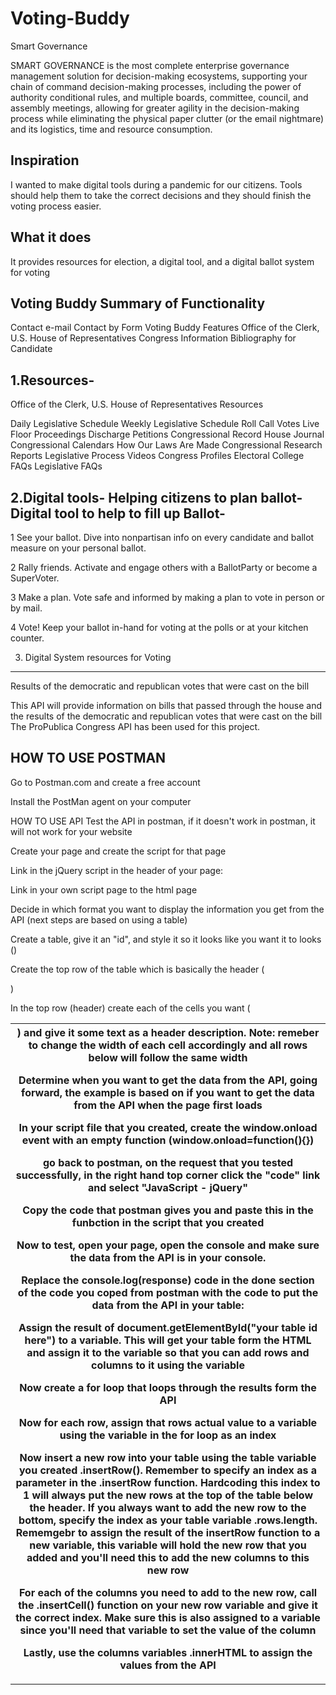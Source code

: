 # Voting-Buddy
Smart Governance

SMART GOVERNANCE is the most complete enterprise governance management solution for decision-making ecosystems, supporting your chain of command decision-making processes, including the power of authority conditional rules, and multiple boards, committee, council, and assembly meetings, allowing for greater agility in the decision-making process while eliminating the physical paper clutter (or the email nightmare) and its logistics, time and resource consumption.


## Inspiration

I wanted to make digital tools during a pandemic for our citizens. Tools should help them to take the correct decisions and they should finish the voting process easier.

## What it does
It provides resources for election, a digital tool, and a digital ballot system for voting

Voting Buddy Summary of Functionality
-----------------------------------------------------------------------------------------------------------

Contact e-mail
Contact by Form
Voting Buddy Features
Office of the Clerk, U.S. House of Representatives
Congress Information
Bibliography for Candidate

1.Resources-
--------------------------
Office of the Clerk,
U.S. House of Representatives Resources

Daily Legislative Schedule
Weekly Legislative Schedule
Roll Call Votes
Live Floor Proceedings
Discharge Petitions
Congressional Record
House Journal
Congressional Calendars
How Our Laws Are Made
Congressional Research Reports
Legislative Process Videos
Congress Profiles
Electoral College FAQs
Legislative FAQs

2.Digital tools- Helping citizens to plan ballot-Digital tool to help to fill up Ballot-
--------------------------------------------------------------------------------------------------------

1 See your ballot. Dive into nonpartisan info on every candidate and ballot measure on your personal ballot.

2 Rally friends. Activate and engage others with a BallotParty or become a SuperVoter.

3 Make a plan. Vote safe and informed by making a plan to vote in person or by mail.

4 Vote! Keep your ballot in-hand for voting at the polls or at your kitchen counter.

3. Digital System resources for Voting
------------------------------------------------------------------------------------------------------------
Results of the democratic and republican votes that were cast on the bill

This API will provide information on bills that passed through the house and the results of the democratic and republican votes that were cast on the bill
The ProPublica Congress API has been used for this project.

HOW TO USE POSTMAN
--------------------------------------
Go to Postman.com and create a free account

Install the PostMan agent on your computer

HOW TO USE API
Test the API in postman, if it doesn't work in postman, it will not work for your website

Create your page and create the script for that page

Link in the jQuery script in the header of your page: <script src="https://ajax.googleapis.com/ajax/libs/jquery/3.5.1/jquery.min.js"></script>

Link in your own script page to the html page

Decide in which format you want to display the information you get from the API (next steps are based on using a table)

Create a table, give it an "id", and style it so it looks like you want it to looks (<table>)
  
Create the top row of the table which is basically the header (<tr>)
  
In the top row (header) create each of the cells you want (<th>) and give it some text as a header description. Note: remeber to change the width of each cell accordingly and all rows below will follow the same width
  
Determine when you want to get the data from the API, going forward, the example is based on if you want to get the data from the API when the page first loads

In your script file that you created, create the window.onload event with an empty function (window.onload=function(){})

go back to postman, on the request that you tested successfully, in the right hand top corner click the "code" link and select "JavaScript - jQuery"

Copy the code that postman gives you and paste this in the funbction in the script that you created

Now to test, open your page, open the console and make sure the data from the API is in your console.

Replace the console.log(response) code in the done section of the code you coped from postman with the code to put the data from the API in your table:

Assign the result of document.getElementById("your table id here") to a variable. This will get your table form the HTML and assign it to the variable so that you can add rows and columns to it using the variable

Now create a for loop that loops through the results form the API

Now for each row, assign that rows actual value to a variable using the variable in the for loop as an index

Now insert a new row into your table using the table variable you created .insertRow(). Remember to specify an index as a parameter in the .insertRow function. Hardcoding this index to 1 will always put the new rows at the top of the table below the header. If you always want to add the new row to the bottom, specify the index as your table variable .rows.length. Rememgebr to assign the result of the insertRow function to a new variable, this variable will hold the new row that you added and you'll need this to add the new columns to this new row

For each of the columns you need to add to the new row, call the .insertCell() function on your new row variable and give it the correct index. Make sure this is also assigned to a variable since you'll need that variable to set the value of the column

Lastly, use the columns variables .innerHTML to assign the values from the API
